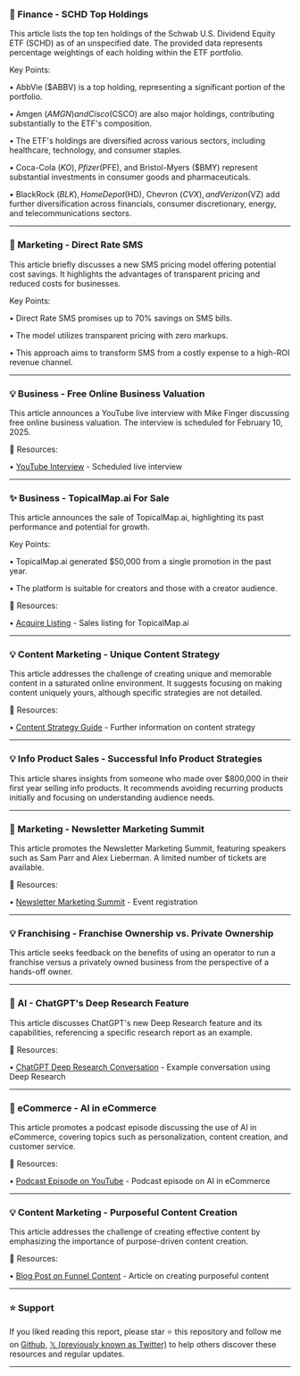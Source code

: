 ### 🤖 Finance - SCHD Top Holdings

This article lists the top ten holdings of the Schwab U.S. Dividend Equity ETF (SCHD) as of an unspecified date.  The provided data represents percentage weightings of each holding within the ETF portfolio.

Key Points:

• AbbVie ($ABBV) is a top holding, representing a significant portion of the portfolio.


•  Amgen ($AMGN) and Cisco ($CSCO) are also major holdings, contributing substantially to the ETF's composition.


•  The ETF's holdings are diversified across various sectors, including healthcare, technology, and consumer staples.


•  Coca-Cola ($KO), Pfizer ($PFE), and Bristol-Myers ($BMY) represent substantial investments in consumer goods and pharmaceuticals.


•  BlackRock ($BLK), Home Depot ($HD), Chevron ($CVX), and Verizon ($VZ) add further diversification across financials, consumer discretionary, energy, and telecommunications sectors.


---
### 🚀 Marketing - Direct Rate SMS

This article briefly discusses a new SMS pricing model offering potential cost savings.  It highlights the advantages of transparent pricing and reduced costs for businesses.

Key Points:

• Direct Rate SMS promises up to 70% savings on SMS bills.


•  The model utilizes transparent pricing with zero markups.


•  This approach aims to transform SMS from a costly expense to a high-ROI revenue channel.


---
### 💡 Business - Free Online Business Valuation

This article announces a YouTube live interview with Mike Finger discussing free online business valuation.  The interview is scheduled for February 10, 2025.

🔗 Resources:

• [YouTube Interview](https://youtu.be/hap_hJV78Ro) -  Scheduled live interview


---
### ✨ Business - TopicalMap.ai For Sale

This article announces the sale of TopicalMap.ai, highlighting its past performance and potential for growth.

Key Points:

• TopicalMap.ai generated $50,000 from a single promotion in the past year.


•  The platform is suitable for creators and those with a creator audience.


🔗 Resources:

• [Acquire Listing](https://app.acquire.com/startup/S5Q5yPsa8Bd7ogjrSGI0hcQcQg63/OJRI3uuPhUOxt3xRndjz…) -  Sales listing for TopicalMap.ai


---
### 💡 Content Marketing - Unique Content Strategy

This article addresses the challenge of creating unique and memorable content in a saturated online environment.  It suggests focusing on making content uniquely yours, although specific strategies are not detailed.

🔗 Resources:

• [Content Strategy Guide](https://t.co/IZoOxZndf8) -  Further information on content strategy


---
### 💡 Info Product Sales - Successful Info Product Strategies

This article shares insights from someone who made over $800,000 in their first year selling info products.  It recommends avoiding recurring products initially and focusing on understanding audience needs.


---
### 🚀 Marketing - Newsletter Marketing Summit

This article promotes the Newsletter Marketing Summit, featuring speakers such as Sam Parr and Alex Lieberman.  A limited number of tickets are available.

🔗 Resources:

• [Newsletter Marketing Summit](https://t.co/AvSlfe921y) -  Event registration


---
### 💡 Franchising - Franchise Ownership vs. Private Ownership

This article seeks feedback on the benefits of using an operator to run a franchise versus a privately owned business from the perspective of a hands-off owner.


---
### 🤖 AI - ChatGPT's Deep Research Feature

This article discusses ChatGPT's new Deep Research feature and its capabilities, referencing a specific research report as an example.

🔗 Resources:

• [ChatGPT Deep Research Conversation](https://chatgpt.com/share/67a78dc3-1398-8009-a93e-a996aee83bcf…) -  Example conversation using Deep Research


---
### 🤖 eCommerce - AI in eCommerce

This article promotes a podcast episode discussing the use of AI in eCommerce, covering topics such as personalization, content creation, and customer service.

🔗 Resources:

• [Podcast Episode on YouTube](https://t.co/D21FoHU7y6) -  Podcast episode on AI in eCommerce


---
### 💡 Content Marketing - Purposeful Content Creation

This article addresses the challenge of creating effective content by emphasizing the importance of purpose-driven content creation.

🔗 Resources:

• [Blog Post on Funnel Content](https://susannagebauer.com/blog/funnel-content-save-time-content-creation/…) -  Article on creating purposeful content


---

### ⭐️ Support

If you liked reading this report, please star ⭐️ this repository and follow me on [Github](https://github.com/Drix10), [𝕏 (previously known as Twitter)](https://x.com/DRIX_10_) to help others discover these resources and regular updates.

---